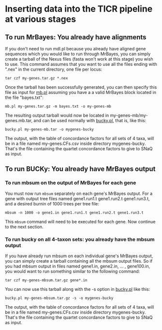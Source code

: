 # Inserting data into the TICR pipeline at various stages
## To run MrBayes: You already have alignments
If you don't need to run mdl.pl because you already have aligned gene sequences which you would like to run through MrBayes, you can simply create a tarball of the Nexus files (fasta won't work at this stage) you wish to use. This command assumes that you want to use all the files ending with ".nex" in the current directory, one file per locus:

`
tar czf my-genes.tar.gz *.nex
`

Once the tarball has been successfully generated, you can then specify this file as input for [mb.pl](https://github.com/nstenz/TICR/blob/master/scripts/mb.pl) assuming you have a a valid MrBayes block located in the file "bayes.txt":

`
mb.pl my-genes.tar.gz -m bayes.txt -o my-genes-mb
`

The resulting output tarball would now be located in my-genes-mb/my-genes.mb.tar, and can be used normally with [bucky.pl](https://github.com/nstenz/TICR/blob/master/scripts/bucky.pl), that is, like this:

`
bucky.pl my-genes-mb.tar -o mygenes-bucky
`

The output, with the table of concordance factors for all sets of 4 taxa, will be in a file named my-genes.CFs.csv inside directory mygenes-bucky. That's the file containing the quartet concordance factors to give to SNaQ as input.

## To run BUCKy: You already have MrBayes output

### To run mbsum on the output of MrBayes for each gene

You must now run `mbsum` separately on each gene's MrBayes output. For a gene with output tree files named gene1.run1.t gene1.run2.t gene1.run3.t, and a desired burnin of 1000 trees per tree file:

`
mbsum -n 1000 -o gene1.in gene1.run1.t gene1.run2.t gene1.run3.t
`

This `mbsum` command will need to be executed for each gene. Now continue to the next section.

### To run bucky on all 4-taxon sets: you already have the mbsum output
If you have already run mbsum on each individual gene's MrBayes output, you can simply create a tarball containing all the mbsum output files. So if you had mbsum output in files named gene1.in, gene2.in, ... , gene100.in, you would want to run something similar to the following command:

`
tar czf my-genes-mbsum.tar.gz gene*.in
`

You can now use this tarball along with the -s option in [bucky.pl](https://github.com/nstenz/TICR/blob/master/scripts/bucky.pl) like this:

`
bucky.pl my-genes-mbsum.tar.gz -s -o mygenes-bucky
`

The output, with the table of concordance factors for all sets of 4 taxa, will be in a file named my-genes.CFs.csv inside directory mygenes-bucky. That's the file containing the quartet concordance factors to give to SNaQ as input.
